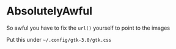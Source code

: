 # AbsolutelyAwful

So awful you have to fix the `url()` yourself to point to the images

Put this under `~/.config/gtk-3.0/gtk.css`
